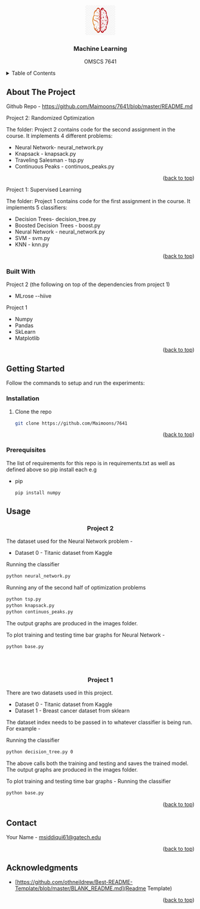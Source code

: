 
<!-- PROJECT LOGO -->
<br />
<div align="center">
    <img src="logo.png" alt="Logo" width="80" height="80">
  </a>

<h3 align="center">Machine Learning</h3>
  <p align="center">
    OMSCS 7641 
  </p>
</div>



<!-- TABLE OF CONTENTS -->
<details>
  <summary>Table of Contents</summary>
  <ol>
    <li>
      <a href="#about-the-project">About The Project</a>
      <ul>
        <li><a href="#built-with">Built With</a></li>
      </ul>
    </li>
    <li>
      <a href="#getting-started">Getting Started</a>
      <ul>
        <li><a href="#prerequisites">Prerequisites</a></li>
        <li><a href="#installation">Installation</a></li>
      </ul>
    </li>
    <li><a href="#usage">Usage</a></li>
    <li><a href="#contact">Contact</a></li>
    <li><a href="#acknowledgments">Acknowledgments</a></li>
  </ol>
</details>



<!-- ABOUT THE PROJECT -->
## About The Project
Github Repo - https://github.com/Maimoons/7641/blob/master/README.md

Project 2: Randomized Optimization

The folder: Project 2 contains code for the second assignment in the course.
It implements 4 different problems:
 * Neural Network- neural_network.py
 * Knapsack - knapsack.py
 * Traveling Salesman - tsp.py
 * Continuous Peaks - continuos_peaks.py
<p align="right">(<a href="#readme-top">back to top</a>)</p>


Project 1: Supervised Learning

The folder: Project 1 contains code for the first assignment in the course.
It implements 5 classifiers:
 * Decision Trees- decision_tree.py
 * Boosted Decision Trees - boost.py
 * Neural Network - neural_network.py
 * SVM - svm.py
 * KNN - knn.py
<p align="right">(<a href="#readme-top">back to top</a>)</p>



### Built With
Project 2 (the following on top of the dependencies from project 1)
* MLrose --hiive

Project 1
* Numpy
* Pandas
* SkLearn
* Matplotlib

<p align="right">(<a href="#readme-top">back to top</a>)</p>



<!-- GETTING STARTED -->
## Getting Started

Follow the commands to setup and run the experiments:

### Installation

1. Clone the repo
   ```sh
   git clone https://github.com/Maimoons/7641
   ```

<p align="right">(<a href="#readme-top">back to top</a>)</p>


### Prerequisites

The list of requirements for this repo is in requirements.txt as well as defined above so pip install each e.g
* pip
  ```sh
  pip install numpy
  ```

<!-- USAGE EXAMPLES -->
## Usage

<h3 align="center"> Project 2 </h3>

The dataset used for the Neural Network problem - 
* Dataset 0 - Titanic dataset from Kaggle

Running  the classifier
   ```sh
   python neural_network.py
   ```

Running any of the second half of optimization problems

   ```sh
   python tsp.py
   python knapsack.py
   python continuos_peaks.py
   ```

The output graphs are produced in the images folder.

To plot training and testing time bar graphs for Neural Network - 

   ```sh
   python base.py
   ```

<br>
<br>
   
   
   
   
<h3 align="center">Project 1</h3>

There are two datasets used in this project.
* Dataset 0 - Titanic dataset from Kaggle
* Dataset 1 - Breast cancer dataset from sklearn

The dataset index needs to be passed in to whatever classifier is being run. For example - 

Running  the classifier
   ```sh
   python decision_tree.py 0
   ```

The above calls both the training and testing and saves the trained model. The output graphs are produced in the images folder.

To plot training and testing time bar graphs - 
Running  the classifier
   ```sh
   python base.py
   ```

<p align="right">(<a href="#readme-top">back to top</a>)</p>



<!-- CONTACT -->
## Contact

Your Name -  msiddiqui61@gatech.edu
<p align="right">(<a href="#readme-top">back to top</a>)</p>



<!-- ACKNOWLEDGMENTS -->
## Acknowledgments

* [https://github.com/othneildrew/Best-README-Template/blob/master/BLANK_README.md](Readme Template)

<p align="right">(<a href="#readme-top">back to top</a>)</p>



<!-- MARKDOWN LINKS & IMAGES -->
<!-- https://www.markdownguide.org/basic-syntax/#reference-style-links -->


